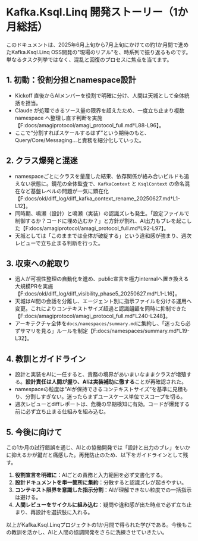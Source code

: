 # Kafka.Ksql.Linq 開発ストーリー（1か月総括）

このドキュメントは、2025年6月上旬から7月上旬にかけての約1か月間で進めたKafka.Ksql.Linq OSS開発の"現場のリアル"を、時系列で振り返るものです。単なるタスク列挙ではなく、混乱と回復のプロセスに焦点を当てます。

## 1. 初動：役割分担とnamespace設計
- Kickoff 直後からAIメンバーを役割で明確に分け、人間は天城として全体統括を担当。
- Claude が処理できるソース量の限界を超えたため、一度立ち止まり複数 namespace へ整理し直す判断を実施【F:docs/amagiprotocol/amagi_protocol_full.md†L88-L96】。
- ここで“分割すればスケールするはず”という期待のもと、Query/Core/Messaging…と責務を細分化していった。

## 2. クラス爆発と混迷
- namespaceごとにクラスを量産した結果、依存関係が絡み合いビルドも追えない状態に。鏡花の全体監査で、`KafkaContext` と `KsqlContext` の命名混在など基盤レベルの問題が一気に顕在化【F:docs/old/diff_log/diff_kafka_context_rename_20250627.md†L1-L12】。
- 同時期、鳴瀬（設計）と鳴瀬（実装）の認識ズレも発生。「設定ファイルで制御するか？コードに埋め込むか？」と方針が割れ、AI出力もブレを起こした【F:docs/amagiprotocol/amagi_protocol_full.md†L92-L97】。
- 天城としては「このままでは全体が破綻する」という違和感が強まり、週次レビューで立ち止まる判断を行った。

## 3. 収束への舵取り
- 迅人が可視性整理の自動化を進め、public宣言を極力internalへ置き換える大規模PRを実施【F:docs/old/diff_log/diff_visibility_phase5_20250627.md†L1-L16】。
- 天城はAI間の会話を分離し、エージェント別に指示ファイルを分ける運用へ変更。これによりコンテキストサイズ超過と認識齟齬を同時に抑制できた【F:docs/amagiprotocol/amagi_protocol_full.md†L240-L248】。
- アーキテクチャ全体を`docs/namespaces/summary.md`に集約し、「迷ったら必ずサマリを見る」ルールを制定【F:docs/namespaces/summary.md†L19-L32】。

## 4. 教訓とガイドライン
- 設計と実装をAIに一任すると、責務の境界があいまいなままクラスが増殖する。**設計責任は人間が握り、AIは実装補助に徹する**ことが再確認された。
- namespaceの粒度は“AIが保持できるコンテキストサイズ”を基準に見積もり、分割しすぎない。迷ったらまずユースケース単位でスコープを切る。
- 週次レビューとdiffレポートは、危機の早期検知に有効。コードが爆発する前に必ず立ち止まる仕組みを組み込む。

## 5. 今後に向けて
この1か月の試行錯誤を通じ、AIとの協働開発では「設計と出力のブレ」をいかに抑えるかが鍵だと痛感した。再発防止のため、以下をガイドラインとして残す。

1. **役割宣言を明確に**：AIごとの責務と入力範囲を必ず文書化する。
2. **設計ドキュメントを単一箇所に集約**：分散すると認識ズレが起きやすい。
3. **コンテキスト限界を意識した指示分割**：AIが理解できない粒度での一括指示は避ける。
4. **人間レビューをサイクルに組み込む**：疑問や違和感が出た時点で必ず立ち止まり、再設計を選択肢に入れる。

以上がKafka.Ksql.Linqプロジェクトの1か月間で得られた学びである。今後もこの教訓を活かし、AIと人間の協調開発をさらに洗練させていきたい。
